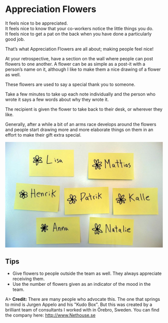 # Appreciation Flowers

It feels nice to be appreciated.  
It feels nice to know that your co-workers notice the little things you do.  
It feels nice to get a pat on the back when you have done a particularly good job.

That’s what Appreciation Flowers are all about; making people feel nice!

At your retrospective, have a section on the wall where people can post flowers to one another.  A flower can be as simple as a post-it with a person’s name on it, although I like to make them a nice drawing of a flower as well.

These flowers are used to say a special thank you to someone.

Take a few minutes to take up each note individually and the person who wrote it says a few words about why they wrote it.

The recipient is given the flower to take back to their desk, or wherever they like.

Generally, after a while a bit of an arms race develops around the flowers and people start drawing more and more elaborate things on them in an effort to make their gift extra special.

![A few crudely drawn flowers to my current reviewers.](images/appreciation-flowers.jpg)

## Tips
- Give flowers to people outside the team as well. They always appreciate receiving them.
- Use the number of flowers given as an indicator of the mood in the team.

A> **Credit:** There are many people who advocate this. The one that springs to mind is Jurgen Appelo and his "Kudo Box". But this was created by a brilliant team of consultants I worked with in Örebro, Sweden. You can find the company here: <http://www.Nethouse.se>